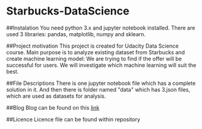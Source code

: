 # Starbucks-DataScience

##Instalation
You need python 3.x and jupyter notebook installed. There are used 3 libraries: pandas, matplotlib, numpy and sklearn.

##Project motivation
This project is created for Udacity Data Science course. Main purpose is to analyze existing dataset from Starbucks and create machine learning model:
We are trying to find if the offer will be successful for users. We will investigate which machine learning will suit the best.

##File Descriptions
There is one jupyter notebook file which has a complete solution in it. And then there is folder named "data" which has 3.json files, which are used as datasets for analysis.

##Blog
Blog can be found on this [link](https://medium.com/@halcin.richard/starbucks-offers-will-they-be-successful-837c3c9358a)

##Licence
Licence file can be found within repository

